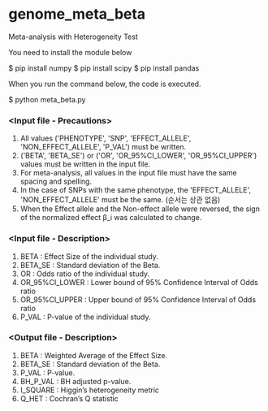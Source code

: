 # genome_meta_beta
Meta-analysis with Heterogeneity Test

You need to install the module below

$ pip install numpy
$ pip install scipy
$ pip install pandas

When you run the command below, the code is executed.

$ python meta_beta.py

### <Input file - Precautions>
1. All values ('PHENOTYPE', 'SNP', 'EFFECT_ALLELE', 'NON_EFFECT_ALLELE', 'P_VAL') must be written.
2. ('BETA', 'BETA_SE') or ('OR', 'OR_95%CI_LOWER', 'OR_95%CI_UPPER') values must be written in the input file.
3. For meta-analysis, all values in the input file must have the same spacing and spelling.
4. In the case of SNPs with the same phenotype, the 'EFFECT_ALLELE', 'NON_EFFECT_ALLELE' must be the same. (순서는 상관 없음)
5. When the Effect allele and the Non-effect allele were reversed, the sign of the normalized effect β_i was calculated to change.

### <Input file - Description>
1. BETA : Effect Size of the individual study.
2. BETA_SE : Standard deviation of the Beta.
3. OR : Odds ratio of the individual study.
4. OR_95%CI_LOWER : Lower bound of 95% Confidence Interval of Odds ratio
5. OR_95%CI_UPPER : Upper bound of 95% Confidence Interval of Odds ratio  
6. P_VAL : P-value of the individual study.

### <Output file - Description>
1. BETA : Weighted Average of the Effect Size.
2. BETA_SE : Standard deviation of the Beta.
3. P_VAL : P-value.
4. BH_P_VAL : BH adjusted p-value.
5. I_SQUARE : Higgin’s heterogeneity metric
6. Q_HET : Cochran’s Q statistic
